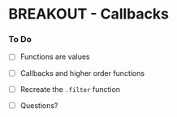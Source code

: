 # BREAKOUT - Callbacks

### To Do
- [ ] Functions are values
- [ ] Callbacks and higher order functions
- [ ] Recreate the `.filter` function
- [ ] Questions?



























